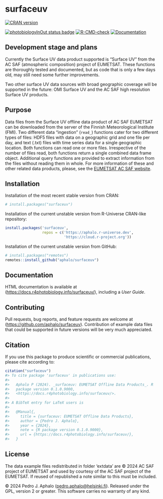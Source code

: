 
# surfaceuv

<!-- badges: start -->

[![CRAN
version](https://www.r-pkg.org/badges/version-last-release/surfaceuv)](https://cran.r-project.org/package=surfaceuv)
<!-- [![cran checks](https://badges.cranchecks.info/worst/surfaceuv.svg)](https://cran.r-project.org/web/checks/check_results_surfaceuv.html) -->
[![photobiologyInOut status
badge](https://aphalo.r-universe.dev/badges/surfaceuv)](https://aphalo.r-universe.dev/surfaceuv)
[![R-CMD-check](https://github.com/aphalo/surfaceuv/actions/workflows/R-CMD-check.yaml/badge.svg)](https://github.com/aphalo/surfaceuv/actions/workflows/R-CMD-check.yaml)
[![Documentation](https://img.shields.io/badge/documentation-surfaceuv-informational.svg)](https://docs.r4photobiology.info/surfaceuv/)
<!-- badges: end -->
<!-- [![doi](https://img.shields.io/badge/doi-10.32614/CRAN.package.surfaceuv-blue.svg)](https://doi.org/10.32614/CRAN.package.surfaceuv) -->

## Development stage and plans

Currently the Surface UV data product supported is “Surface UV” from the
AC SAF (atmospheric composition) project of EUMETSAT. These functions
are thoroughly tested and documented, but as code that is only a few
days old, may still need some further improvements.

Two other surface UV data sources with broad geographic coverage will be
supported in the future: OMI Surface UV and the AC SAF high resolution
Surface UV products.

## Purpose

Data files from the Surface UV offline data product of AC SAF EUMETSAT
can be downloaded from the server of the Finnish Meteorological
Institute (FMI). Two different data “ingestion” (`read_`) functions
cater for two different types of files: HDF5 files with data on a
geographic grid and one file per day, and text (.txt) files with time
series data for a single geographic location. Both functions can read
one or more files. Irrespective of the number of files read, both
functions return a single combined data frame object. Additional query
functions are provided to extract information from the files without
reading them in whole. For more information of these and other related
data products, please, see the [EUMETSAT AC SAF
website](https://acsaf.org/).

## Installation

Installation of the most recent stable version from CRAN:

``` r
# install.packages("surfaceuv")
```

Installation of the current unstable version from R-Universe CRAN-like
repository:

``` r
install.packages('surfaceuv', 
                 repos = c('https://aphalo.r-universe.dev', 
                           'https://cloud.r-project.org'))
```

Installation of the current unstable version from GitHub:

``` r
# install.packages("remotes")
remotes::install_github("aphalo/surfaceuv")
```

## Documentation

HTML documentation is available at
(<https://docs.r4photobiology.info/surfaceuv/>), including a *User
Guide*.

## Contributing

Pull requests, bug reports, and feature requests are welcome at
(<https://github.com/aphalo/surfaceuv>). Contribution of example data
files that could be supported in future versions will be very much
appreciated.

## Citation

If you use this package to produce scientific or commercial
publications, please cite according to:

``` r
citation("surfaceuv")
#> To cite package 'surfaceuv' in publications use:
#> 
#>   Aphalo P (2024). _surfaceuv: EUMETSAT Offline Data Products_. R
#>   package version 0.1.0.9000,
#>   <https://docs.r4photobiology.info/surfaceuv/>.
#> 
#> A BibTeX entry for LaTeX users is
#> 
#>   @Manual{,
#>     title = {surfaceuv: EUMETSAT Offline Data Products},
#>     author = {Pedro J. Aphalo},
#>     year = {2024},
#>     note = {R package version 0.1.0.9000},
#>     url = {https://docs.r4photobiology.info/surfaceuv/},
#>   }
```

## License

The data example files redistributed in folder ‘extdata’ are © 2024 AC
SAF project of EUMETSAT and used by courtesy of the AC SAF project of
the EUMETSAT. If reused of republished a note similar to this must be
included.

© 2024 Pedro J. Aphalo (<pedro.aphalo@helsinki.fi>). Released under the
GPL, version 2 or greater. This software carries no warranty of any
kind.
